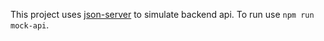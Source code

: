 This project uses [json-server](https://www.npmjs.com/package/json-server) to simulate backend api.
To run use `npm run mock-api`.